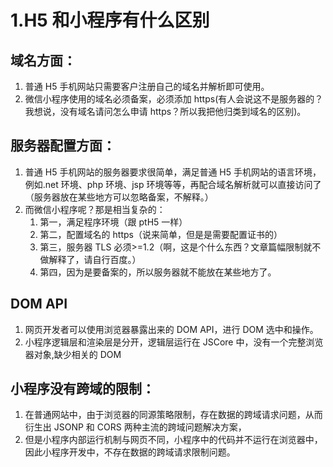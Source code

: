 # 1.H5 和小程序有什么区别

## 域名方面：

1. 普通 H5 手机网站只需要客户注册自己的域名并解析即可使用。
2. 微信小程序使用的域名必须备案，必须添加 https(有人会说这不是服务器的？我想说，没有域名请问怎么申请 https？所以我把他归类到域名的区别)。

## 服务器配置方面：

1. 普通 H5 手机网站的服务器要求很简单，满足普通 H5 手机网站的语言环境，例如.net 环境、php 环境、jsp 环境等等，再配合域名解析就可以直接访问了（服务器放在某些地方可以忽略备案，不解释。）
2. 而微信小程序呢？那是相当复杂的：
   1. 第一，满足程序环境（跟 ptH5 一样）
   2. 第二，配置域名的 https（说来简单，但是是需要配置证书的）
   3. 第三，服务器 TLS 必须>=1.2（啊，这是个什么东西？文章篇幅限制就不做解释了，请自行百度。）
   4. 第四，因为是要备案的，所以服务器就不能放在某些地方了。

## DOM API

1. 网页开发者可以使用浏览器暴露出来的 DOM API，进行 DOM 选中和操作。
2. 小程序逻辑层和渲染层是分开，逻辑层运行在 JSCore 中，没有一个完整浏览器对象,缺少相关的 DOM

## 小程序没有跨域的限制：

1. 在普通网站中，由于浏览器的同源策略限制，存在数据的跨域请求问题，从而衍生出 JSONP 和 CORS 两种主流的跨域问题解决方案，
2. 但是小程序内部运行机制与网页不同，小程序中的代码并不运行在浏览器中，因此小程序开发中，不存在数据的跨域请求限制问题。
